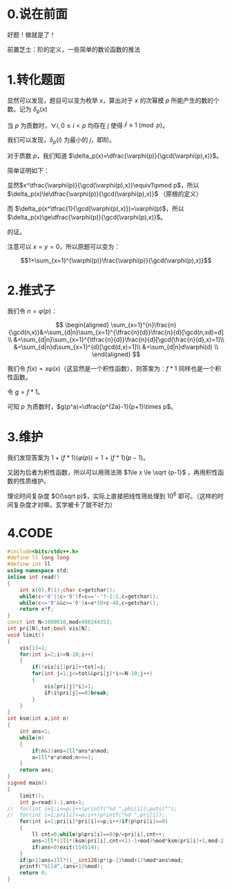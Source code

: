 # 0.说在前面
好题！做就是了！

前置芝士：阶的定义，一些简单的数论函数的推法
# 1.转化题面
显然可以发现，题目可以变为枚举 $x$，算出对于 $x$ 的次幂模 $p$ 所能产生的数的个数。记为 $\delta_p(x)$

当 $p$ 为质数时，$\forall i,0\le i<p$ 均存在 $j$ 使得 $i^j \equiv 1 \pmod p$。

我们可以发现，$\delta_p (i)$ 为最小的 $j$，即阶。

对于质数 $p$，我们知道 $\delta_p(x)=\dfrac{\varphi(p)}{\gcd(\varphi(p),x)}$。

简单证明如下：

显然$x^\tfrac{\varphi(p)}{\gcd(\varphi(p),x)}\equiv1\pmod p$，所以 $\delta_p(x)\le\dfrac{\varphi(p)}{\gcd(\varphi(p),x)}$ （原根的定义）

而 $\delta_p(x^\tfrac{1}{\gcd(\varphi(p),x)})=\varphi(p)$，所以 $\delta_p(x)\ge\dfrac{\varphi(p)}{\gcd(\varphi(p),x)}$。

的证。

注意可以 $x=y=0$，所以原题可以变为：

$$1+\sum_{x=1}^{\varphi(p)}\frac{\varphi(p)}{\gcd(\varphi(p),x)}$$

# 2.推式子
我们令 $n=\varphi(p)$：

$$
\begin{aligned}
\sum_{x=1}^{n}\frac{n}{\gcd(n,x)}&=\sum_{d|n}\sum_{x=1}^{\tfrac{n}{d}}\frac{n}{d}[\gcd(n,xd)=d] \\
&=\sum_{d|n}\sum_{x=1}^{\tfrac{n}{d}}\frac{n}{d}[\gcd(\frac{n}{d},x)=1]\\
&=\sum_{d|n}d\sum_{x=1}^{d}[\gcd(d,x)=1]\\
&=\sum_{d|n}d\varphi(d) \\
\end{aligned}
$$

我们令 $f(x)=x\varphi(x)$（这显然是一个积性函数），则答案为：$f * 1$ 同样也是一个积性函数。

令 $g=f*1$。

可知 $p$ 为质数时，$g(p^a)=\dfrac{p^{2a}-1}{p+1}\times p$。
# 3.维护
我们发现答案为 $1+(f * 1)(\varphi(p))=1+(f*1)(p-1)$。

又因为后者为积性函数，所以可以用筛法筛 $1\le x \le \sqrt {p-1}$ ，再用积性函数的性质维护。

理论时间复杂度 $O(\sqrt p)$，实际上直接把线性筛处理到 $10^6$ 即可。（这样的时间复杂度才对嘛，玄学被卡了就不好力）
# 4.CODE
```cpp
#include<bits/stdc++.h>
#define ll long long
#define int ll
using namespace std;
inline int read()
{
	int x(0),f(1);char c=getchar();
	while(c<'0'||c>'9')f=c=='-'?-1:1,c=getchar();
	while(c<='9'&&c>='0')x=x*10+c-48,c=getchar();
	return x*f;
}
const int N=1000010,mod=998244353;
int pri[N],tot;bool vis[N];
void limit()
{
	vis[1]=1;
	for(int i=2;i<=N-10;i++)
	{
		if(!vis[i])pri[++tot]=i;
		for(int j=1;j<=tot&&pri[j]*i<=N-10;j++)
		{
			vis[pri[j]*i]=1;
			if(i%pri[j]==0)break;
		}
	}
}
int ksm(int a,int n)
{
	int ans=1;
	while(n)
	{
		if(n&1)ans=1ll*ans*a%mod;
		a=1ll*a*a%mod;n>>=1;
	}
	return ans;
}
signed main()
{
	limit();
	int p=read()-1,ans=1;
//	for(int i=1;i<=p;i++)printf("%d ",phi[i]);puts("");
//	for(int i=1;pri[i]<=p;i++)printf("%d ",pri[i]);
	for(int i=1;pri[i]*pri[i]<=p;i++)if(p%pri[i]==0)
	{
		ll cnt=0;while(p%pri[i]==0)p/=pri[i],cnt++;
		ans=1ll*(1ll*(ksm(pri[i],cnt<<1)-1+mod)%mod*ksm(pri[i]+1,mod-2)%mod*pri[i]%mod+1)%mod*ans%mod;
		if(ans<0)exit(114514);
	}
	if(p>1)ans=1ll*((__int128)p*(p-1)%mod+1)%mod*ans%mod;
	printf("%lld",(ans+1)%mod);
	return 0;
}
```